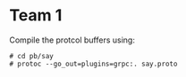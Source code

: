 # Team 1

Compile the protcol buffers using:

    # cd pb/say
    # protoc --go_out=plugins=grpc:. say.proto
